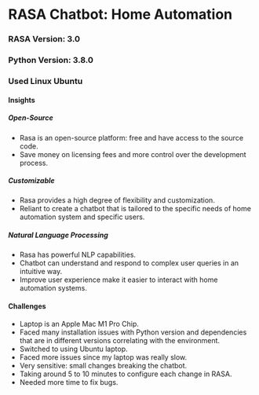 # RASA Chatbot: Home Automation

### RASA Version: 3.0
### Python Version: 3.8.0
### Used Linux Ubuntu

#### Insights
##### Open-Source
- Rasa is an open-source platform: free and have access to the source code. 
- Save money on licensing fees and more control over the development process.

##### Customizable
- Rasa provides a high degree of flexibility and customization.
- Reliant to create a chatbot that is tailored to the specific needs of home automation system and specific users.

##### Natural Language Processing
- Rasa has powerful NLP capabilities.
- Chatbot can understand and respond to complex user queries in an intuitive way. 
- Improve user experience make it easier to interact with home automation systems.

#### Challenges
- Laptop is an Apple Mac M1 Pro Chip.
- Faced many installation issues with Python version and dependencies that are in different versions correlating with the environment. 
- Switched to using Ubuntu laptop.
- Faced more issues since my laptop was really slow.
- Very sensitive: small changes breaking the chatbot.
- Taking around 5 to 10 minutes to configure each change in RASA.
- Needed more time to fix bugs.





